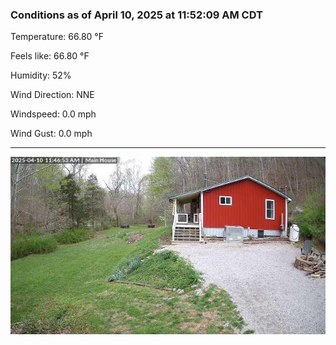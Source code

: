 ### Conditions as of April 10, 2025 at 11:52:09 AM CDT 

Temperature: 66.80 &deg;F

Feels like: 66.80 &deg;F

Humidity: 52%

Wind Direction: NNE

Windspeed: 0.0 mph

Wind Gust: 0.0 mph

---

<img src="./images/latest.jpeg"/>


